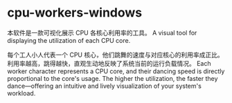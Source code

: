 # cpu-workers-windows

本软件是一款可视化展示 CPU 各核心利用率的工具。
A visual tool for displaying the utilization of each CPU core.

每个工人小人代表一个 CPU 核心，他们跳舞的速度与对应核心的利用率成正比。利用率越高，跳得越快，直观生动地反映了系统当前的运行负载情况。
Each worker character represents a CPU core, and their dancing speed is directly proportional to the core's usage. The higher the utilization, the faster they dance—offering an intuitive and lively visualization of your system's workload.
